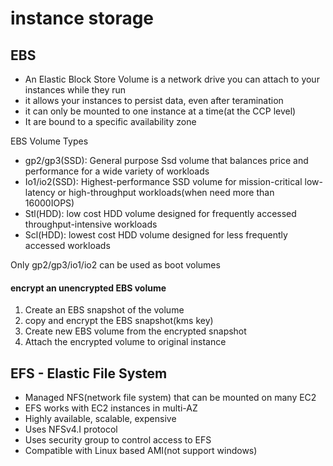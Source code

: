 # instance storage

## EBS

- An Elastic Block Store Volume is a network drive you can attach to your instances while they run
- it allows your instances to persist data, even after teramination
- it can only be mounted to one instance at a time(at the CCP level)
- It are bound to a specific availability zone



EBS Volume Types

- gp2/gp3(SSD): General purpose Ssd volume that balances price and performance for a wide variety of workloads
- Io1/io2(SSD): Highest-performance SSD volume for mission-critical low-latency or high-throughput workloads(when need more than 16000IOPS)
- Stl(HDD): low cost HDD volume designed for frequently accessed throughput-intensive workloads
- Scl(HDD): lowest cost HDD volume designed for less frequently accessed workloads

Only gp2/gp3/io1/io2 can be used as boot volumes

#### encrypt an unencrypted EBS volume

1. Create an EBS snapshot of the volume
2. copy and encrypt the EBS snapshot(kms key)
3. Create new EBS volume from the encrypted snapshot
4. Attach the encrypted volume to original instance



## EFS - Elastic File System

- Managed NFS(network file system) that can be mounted on many EC2
- EFS works with EC2 instances in multi-AZ
- Highly available, scalable, expensive
- Uses NFSv4.I protocol
- Uses security group to control access to EFS
- Compatible with Linux based AMI(not support windows)

